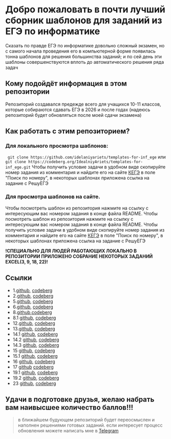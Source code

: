 # Добро пожаловать в почти лучший сборник шаблонов для заданий из ЕГЭ по информатике
Сказать по правде ЕГЭ по информатике довольно сложный экзамен, но с самого начала проведения его в компьютерной форме появилась тонна шаблонов для решения большинства заданий; и по сей день эти шаблоны совершенствуются вплоть до автоматического решения ряда задач
## Кому подойдёт информация в этом репозитории
Репозиторий создавался предежде всего для учащихся 10-11 классов, которые собираются сдавать ЕГЭ в 2026 и после годах (надеюсь репозиторий будет обновляться после моей сдачи экзамена)
## Как работать с этим репозиторием?
### Для локального просмотра шаблонов: 
` git clone https://github.com/idelaniyariets/templates-for-inf_ege` или `git clone https://codeberg.org/IdealniyAriets/templates-for-inf_ege.git`
Чтобы получить условие задачи в удобном виде скопируйте номер задания из комментария и найдите его на сайте [КЕГЭ](https://kompege.ru/task) в поле "Поиск по номеру", в некоторых шаблонах приложена ссылка на задание с РешуЕГЭ
### Для просмотра шаблонов на сайте.
Чтобы посмотреть шаблон из репозитория нажмите на ссылку с интересующим вас номером задания в конце файла README.
Чтобы посмотреть шаблон из репозитория нажмите на ссылку с интересующим вас номером задания в конце файла README. Чтобы получить условие задачи в удобном виде скопируйте номер задания из комментария и найдите его на сайте [КЕГЭ](https://kompege.ru/task) в поле "Поиск по номеру", в некоторых шаблонах приложена ссылка на задание с РешуЕГЭ 

**!СПЕЦИАЛЬНО ДЛЯ ЛЮДЕЙ РАБОТАЮЩИХ ЛОКАЛЬНО В РЕПОЗИТОРИИ ПРИЛОЖЕНО СОБРАНИЕ НЕКОТОРЫХ ЗАДАНИЙ EXCEL(3, 9, 18, 22)!**

## Ссылки
* 1.[github](https://github.com/idelaniyariets/templates-for-inf_ege/blob/main/n_1.py), [codeberg](https://codeberg.org/IdealniyAriets/templates-for-inf_ege/src/branch/main/n_1.py)
* 2.[github](https://github.com/idelaniyariets/templates-for-inf_ege/blob/main/n_2.py), [codeberg](https://codeberg.org/IdealniyAriets/templates-for-inf_ege/src/branch/main/n_2.py)
* 5.[github](https://github.com/idelaniyariets/templates-for-inf_ege/blob/main/n_5.py), [codeberg](https://codeberg.org/IdealniyAriets/templates-for-inf_ege/src/branch/main/n_5.py)
* 6.[github](https://github.com/idelaniyariets/templates-for-inf_ege/blob/main/n_6.py), [codeberg](https://codeberg.org/IdealniyAriets/templates-for-inf_ege/src/branch/main/n_6.py)
* 8.[github](https://github.com/idelaniyariets/templates-for-inf_ege/blob/main/n_8.py),[codeberg](https://codeberg.org/IdealniyAriets/templates-for-inf_ege/src/branch/main/n_8.py)
* 8.1 [github](https://github.com/idelaniyariets/templates-for-inf_ege/blob/main/n_8_1.py), [codeberg](https://codeberg.org/IdealniyAriets/templates-for-inf_ege/src/branch/main/n_8_1.py)
* 12.[github](https://github.com/idelaniyariets/templates-for-inf_ege/blob/main/n_12.py), [codeberg](https://codeberg.org/IdealniyAriets/templates-for-inf_ege/src/branch/main/n_12.py)
* 13.[github](https://github.com/idelaniyariets/templates-for-inf_ege/blob/main/n_13.py), [codeberg](https://codeberg.org/IdealniyAriets/templates-for-inf_ege/src/branch/main/n_13.py)
* 14.1 [github](https://github.com/idelaniyariets/templates-for-inf_ege/blob/main/n_14_1.py), [codeberg](https://codeberg.org/IdealniyAriets/templates-for-inf_ege/src/branch/main/n_14_1.py)
* 14.2 [github](https://github.com/idelaniyariets/templates-for-inf_ege/blob/main/n_14_2.py), [codeberg](https://codeberg.org/IdealniyAriets/templates-for-inf_ege/src/branch/main/n14_2.py)
* 14.3 [github](https://github.com/idelaniyariets/templates-for-inf_ege/blob/main/n_14_3.py), [codeberg](https://codeberg.org/IdealniyAriets/templates-for-inf_ege/src/branch/main/n_14_3.py)
* 15 [github](https://github.com/idelaniyariets/templates-for-inf_ege/blob/main/n_15.py), [codeberg](https://codeberg.org/IdealniyAriets/templates-for-inf_ege/src/branch/main/n_15.py)
* 15.1 [github](https://github.com/idelaniyariets/templates-for-inf_ege/blob/main/n_15_1.py), [codeberg](https://codeberg.org/IdealniyAriets/templates-for-inf_ege/src/branch/main/n_15_1.py)
* 16 [github](https://github.com/idelaniyariets/templates-for-inf_ege/blob/main/n_16.py), [codeberg](https://codeberg.org/IdealniyAriets/templates-for-inf_ege/src/branch/main/n_16.py)
* 17 [github](https://github.com/idelaniyariets/templates-for-inf_ege/blob/main/n_17.py) [codeberg](https://codeberg.org/IdealniyAriets/templates-for-inf_ege/src/branch/main/n_17.py)
* 19.1 [github](https://github.com/idelaniyariets/templates-for-inf_ege/blob/main/n_19-n21_1.py), [codeberg](https://codeberg.org/IdealniyAriets/templates-for-inf_ege/src/branch/main/n_19-n21_1.py)
* 19.2 [github](https://github.com/idelaniyariets/templates-for-inf_ege/blob/main/n_19-n21_2.py), [codeberg](https://codeberg.org/IdealniyAriets/templates-for-inf_ege/src/branch/main/n_19-n21_2.py)
* 23 [github](https://github.com/idelaniyariets/templates-for-inf_ege/blob/main/n_23.py), [codeberg](https://codeberg.org/IdealniyAriets/templates-for-inf_ege/src/branch/main/n_23.py)

## Удачи в подготовке друзья, желаю набрать вам наивысшее количество баллов!!!

> в ближайшем будующем репозиторий будет переосмыслен и наполнен решениями готовых заданий. если интересует процесс обновления можете написать мне в [Telegram](http://t.me/RainInside)